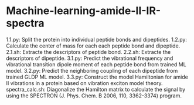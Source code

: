 # Machine-learning-amide-II-IR-spectra
1.1.py: Split the protein into individual peptide bonds and dipeptides.
1.2.py: Calculate the center of mass for each each peptide bond and dipeptide.
2.1.sh: Extracte the descriptors of peptide bond.
2.2.sh: Extracte the descriptors of dipeptide.
3.1.py: Predict the vibrational frequency and vibrational transition dipole moment of each peptide bond from trained ML model.
3.2.py: Predict the neighboring coupling of each dipeptide from trained GLDP ML model.
3.3.py: Construct the model Hamiltonian for amide II vibrations in a protein based on vibration exciton model theory.
spectra_calc.sh: Diagonalize the Hamilton matrix to calculate the signal by using the SPECTRON (J. Phys. Chem. B 2006, 110, 3362-3374) program.
